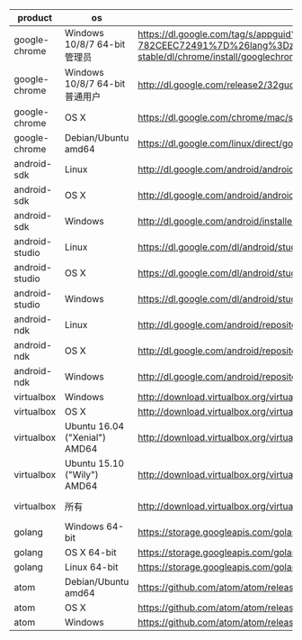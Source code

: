 product | os | uri | filename
--------|----|-----|---------
google-chrome | Windows 10/8/7 64-bit管理员 | https://dl.google.com/tag/s/appguid%3D%7B8A69D345-D564-463C-AFF1-A69D9E530F96%7D%26iid%3D%7BBF9FDEDC-1F3F-E462-F6B4-782CEEC72491%7D%26lang%3Dzh-CN%26browser%3D4%26usagestats%3D1%26appname%3DGoogle%2520Chrome%26needsadmin%3Dprefers%26ap%3Dx64-stable/dl/chrome/install/googlechromestandaloneenterprise64.msi | chrome/win/52.0.2743.82_googlechromestandaloneenterprise64.msi
google-chrome | Windows 10/8/7 64-bit普通用户 | http://dl.google.com/release2/32guolfte8p3qv88cvuclsp1y7i8xsozn23rllec1cq1pvo5tsqmlf8lppfs7q7uynld5m60i76mx88xvn3h56fco5xmlslfzyy/52.0.2743.82_chrome_installer.exe | chrome/win/52.0.2743.82_chrome_installer.exe
google-chrome | OS X | https://dl.google.com/chrome/mac/stable/GGRO/googlechrome.dmg | chrome/mac/52.0.2743.82_googlechrome.dmg
google-chrome | Debian/Ubuntu amd64 | https://dl.google.com/linux/direct/google-chrome-stable_current_amd64.deb | chrome/linux/52.0.2743.82_google-chrome-stable_current_amd64.deb
android-sdk | Linux | http://dl.google.com/android/android-sdk_r24.4.1-linux.tgz |
android-sdk | OS X | http://dl.google.com/android/android-sdk_r24.4.1-macosx.zip |
android-sdk | Windows | http://dl.google.com/android/installer_r24.4.1-windows.exe | /dev/null
android-studio | Linux | https://dl.google.com/dl/android/studio/ide-zips/2.1.1.0/android-studio-ide-143.2821654-linux.zip |
android-studio | OS X | https://dl.google.com/dl/android/studio/install/2.1.1.0/android-studio-ide-143.2821654-mac.dmg |
android-studio | Windows | https://dl.google.com/dl/android/studio/install/2.1.1.0/android-studio-ide-143.2821654-windows.exe | /dev/null
android-ndk | Linux | http://dl.google.com/android/repository/android-ndk-r11c-linux-x86_64.zip |
android-ndk | OS X | http://dl.google.com/android/repository/android-ndk-r11c-darwin-x86_64.zip |
android-ndk | Windows | http://dl.google.com/android/repository/android-ndk-r11c-windows-x86_64.zip |
virtualbox | Windows | http://download.virtualbox.org/virtualbox/5.0.22/VirtualBox-5.0.22-108108-Win.exe | virtualbox/5.0.22/VirtualBox-5.0.22-108108-Win.exe
virtualbox | OS X | http://download.virtualbox.org/virtualbox/5.0.22/VirtualBox-5.0.22-108108-OSX.dmg | virtualbox/5.0.22/VirtualBox-5.0.22-108108-OSX.dmg
virtualbox | Ubuntu 16.04 ("Xenial") AMD64 | http://download.virtualbox.org/virtualbox/5.0.22/virtualbox-5.0_5.0.22-108108~Ubuntu~xenial_amd64.deb | virtualbox/5.0.22/virtualbox-5.0_5.0.22-108108-Ubuntu-xenial_amd64.deb
virtualbox | Ubuntu 15.10 ("Wily") AMD64 | http://download.virtualbox.org/virtualbox/5.0.22/virtualbox-5.0_5.0.22-108108~Ubuntu~wily_amd64.deb | virtualbox/5.0.22/virtualbox-5.0_5.0.22-108108-Ubuntu-wily_amd64.deb
virtualbox | 所有 | http://download.virtualbox.org/virtualbox/5.0.22/Oracle_VM_VirtualBox_Extension_Pack-5.0.22-108108.vbox-extpack | virtualbox/5.0.22/Oracle_VM_VirtualBox_Extension_Pack-5.0.22-108108.vbox-extpack
golang | Windows 64-bit | https://storage.googleapis.com/golang/go1.6.2.windows-amd64.msi |
golang | OS X 64-bit | https://storage.googleapis.com/golang/go1.6.2.darwin-amd64.pkg |
golang | Linux 64-bit | https://storage.googleapis.com/golang/go1.6.2.linux-amd64.tar.gz |
atom | Debian/Ubuntu amd64 | https://github.com/atom/atom/releases/download/v1.8.0/atom-amd64.deb | atom/atom-amd64-1.8.0.deb
atom | OS X | https://github.com/atom/atom/releases/download/v1.8.0/atom-mac.zip | atom/atom-mac-1.8.0.zip
atom | Windows | https://github.com/atom/atom/releases/download/v1.8.0/AtomSetup.exe | atom/atom-windows-1.8.0.exe
